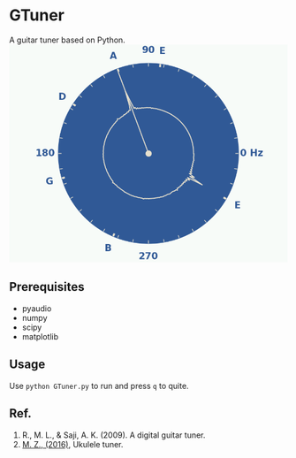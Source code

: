 # GTuner
A guitar tuner based on Python.
![](./GTuner.png)

## Prerequisites
- pyaudio
- numpy
- scipy
- matplotlib

## Usage
Use `python GTuner.py` to run and press `q` to quite.

## Ref.

1. R., M. L., & Saji, A. K. (2009). A digital guitar tuner.
2. [M. Z., (2016)](https://mzucker.github.io/2016/08/07/ukulele-tuner.html), Ukulele tuner. 


